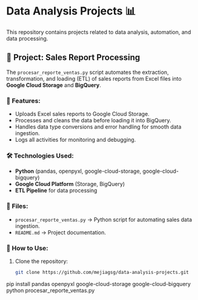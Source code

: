 # Data Analysis Projects 📊

This repository contains projects related to data analysis, automation, and data processing. 

## 📌 Project: Sales Report Processing
The `procesar_reporte_ventas.py` script automates the extraction, transformation, and loading (ETL) of sales reports from Excel files into **Google Cloud Storage** and **BigQuery**.

### 🚀 Features:
- Uploads Excel sales reports to Google Cloud Storage.
- Processes and cleans the data before loading it into BigQuery.
- Handles data type conversions and error handling for smooth data ingestion.
- Logs all activities for monitoring and debugging.

### 🛠️ Technologies Used:
- **Python** (pandas, openpyxl, google-cloud-storage, google-cloud-bigquery)
- **Google Cloud Platform** (Storage, BigQuery)
- **ETL Pipeline** for data processing

### 📂 Files:
- `procesar_reporte_ventas.py` → Python script for automating sales data ingestion.
- `README.md` → Project documentation.

### 📌 How to Use:
1. Clone the repository:
   ```bash
   git clone https://github.com/mejiagsg/data-analysis-projects.git
pip install pandas openpyxl google-cloud-storage google-cloud-bigquery
python procesar_reporte_ventas.py
